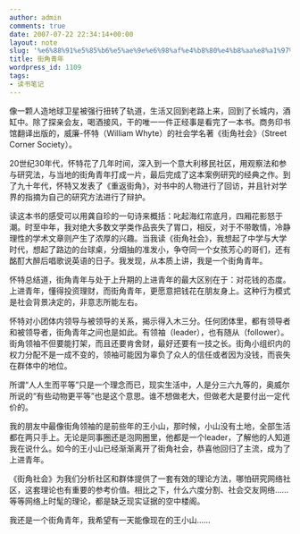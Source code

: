 ```yaml
---
author: admin
comments: true
date: 2007-07-22 22:34:14+00:00
layout: note
slug: '%e6%88%91%e5%85%b6%e5%ae%9e%e6%98%af%e4%b8%80%e4%b8%aa%e8%a1%97%e8%a7%92%e9%9d%92%e5%b9%b4'
title: 街角青年
wordpress_id: 1109
tags:
- 读书笔记
---
```


像一颗人造地球卫星被强行扭转了轨道，生活又回到老路上来，回到了长城内，酒缸中。除了探亲会友，喝酒接风，干的唯一一件正经事是看完了一本书。商务印书馆翻译出版的，威廉-怀特（William Whyte）的社会学名著《街角社会》（Street Corner Society）。

20世纪30年代，怀特花了几年时间，深入到一个意大利移民社区，用观察法和参与研究法，与当地的街角青年打成一片，最后完成了这本案例研究的经典之作。到了九十年代，怀特又发表了《重返街角》，对书中的人物进行了回访，并且针对学界的指摘为自己的研究方法进行了辩护。

读这本书的感受可以用龚自珍的一句诗来概括：叱起海红帘底月，四厢花影怒于潮。时至中年，我对绝大多数文学类作品丧失了胃口，相反，对于不带敢情，冷静理性的学术文章则产生了浓厚的兴趣。当我读《街角社会》，我想起了中学与大学时代，想起了路边的台球桌，分烟抽的准发小，争夺同一个女孩芳心的哥们，还有酩酊大醉后唱歌说英语的日子。我发现，从本质上讲，我是一个街角青年。

怀特总结道，街角青年与处于上升期的上进青年的最大区别在于：对花钱的态度。上进青年，懂得投资理财，而街角青年，更愿意把钱花在朋友身上。这种行为模式是社会背景决定的，非意志所能左右。

怀特对小团体内领导与被领导的关系，揭示得入木三分。任何团体里，都有领导者和被领导者，街角青年之间也是如此。有领袖（leader），也有随从（follower）。街角领袖不但要能打架，而且还要肯舍财，最好还要有一技之长。街角小组织内的权力分配不是一成不变的，领袖可能因为辜负了众人的信任或者因为没钱，而丧失在群体中的地位。

所谓“人人生而平等”只是一个理念而已，现实生活中，人是分三六九等的，奥威尔所说的“有些动物更平等”也是这个意思。谁不想做老大，但做老大是要付出一定代价的。

我的朋友中最像街角领袖的是前些年的王小山，那时候，小山没有土地，全部生活都在两只手上。无论是同事圈还是泡网圈里，他都是一个leader，了解他的人知道我在说什么。如今的王小山已经渐渐离开了街角社会，恭喜他回归了主流，成为了上进青年。

《街角社会》为我们分析社区和群体提供了一套有效的理论方法，哪怕研究网络社区，这套理论也有重要的参考价值。相比之下，什么六度分割、社会交友网络……等等网络上时髦的理论，都是缺乏现实证据的空中楼阁。

我还是一个街角青年，我希望有一天能像现在的王小山……
